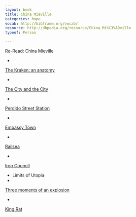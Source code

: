 ```yaml
---
layout: book
title: China Mieville
categories: hope
vocab: http://bibframe.org/vocab/
resource: http://dbpedia.org/resource/China_Mi%C3%A9ville
typeof: Person

---
```


Re-Read:
<span property="rdfs:label">China Mieville</span>

* <a href="http://uva.worldcat.org/oclc/436030063" typeof="Work">
<span property="rdfs:label">The Kraken: an anatomy</span>
<span resource="http://dbpedia.org/resource/China_Mi%C3%A9ville" property="creator"></span></a>
* <a href="http://uva.worldcat.org/oclc/251203637" typeof="Work">
<span property="rdfs:label">The City and the City</span>
<span resource="http://dbpedia.org/resource/China_Mi%C3%A9ville" property="creator"></span></a>
* <a href="http://uva.worldcat.org/oclc/45532466" typeof="Work">
<span property="rdfs:label">Perdido Street Station</span>
<span resource="http://dbpedia.org/resource/China_Mi%C3%A9ville" property="creator"></span></a>
* <a href="http://uva.worldcat.org/oclc/659766009" typeof="Work">
<span property="rdfs:label">Embassy Town</span>
<span resource="http://dbpedia.org/resource/China_Mi%C3%A9ville" property="creator"></span></a>
* <a href="http://uva.worldcat.org/oclc/747527888" typeof="Work">
<span property="rdfs:label">Railsea</span>
<span resource="http://dbpedia.org/resource/China_Mi%C3%A9ville" property="creator"></span></a>
* <a href="http://uva.worldcat.org/oclc/55019061" typeof="Work">
<span property="rdfs:label">Iron Council</span>
<span resource="http://dbpedia.org/resource/China_Mi%C3%A9ville" property="creator"></span></a>
* Limits of Utopia
* <a href="http://uva.worldcat.org/oclc/907621819" typeof="Work">
<span property="rdfs:label">Three moments of an explosion</span>
<span resource="http://dbpedia.org/resource/China_Mi%C3%A9ville" property="creator"></span></a>
*  <a href="http://uva.worldcat.org/oclc/41875812" typeof="Work">
<span property="rdfs:label">King Rat</span>
<span resource="http://dbpedia.org/resource/China_Mi%C3%A9ville" property="creator"></span></a>
